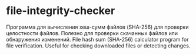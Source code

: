# file-integrity-checker
Программа для вычисления хеш-сумм файлов (SHA-256) для проверки целостности файлов. Полезно для проверки скачанных файлов или обнаружения изменений.
File hash sum (SHA-256) calculator program for file verification. Useful for checking downloaded files or detecting changes.
